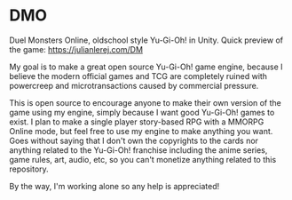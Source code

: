 # DMO
Duel Monsters Online, oldschool style Yu-Gi-Oh! in Unity. Quick preview of the game: https://julianlerej.com/DM

My goal is to make a great open source Yu-Gi-Oh! game engine, because I believe the modern official games and TCG are completely ruined with powercreep and microtransactions caused by commercial pressure.

This is open source to encourage anyone to make their own version of the game using my engine, simply because I want good Yu-Gi-Oh! games to exist.
I plan to make a single player story-based RPG with a MMORPG Online mode, but feel free to use my engine to make anything you want. Goes without saying that I don't own the copyrights to the cards nor anything related to the Yu-Gi-Oh! franchise including the anime series, game rules, art, audio, etc, so you can't monetize anything related to this repository.

By the way, I'm working alone so any help is appreciated!
